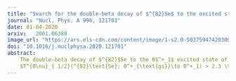 ```yaml
---
title: "Search for the double-beta decay of $^{82}Se$ to the excited states of $^{82}$Kr with NEMO-3"
journal: "Nucl. Phys. A 996, 121701"
date: 01-04-2020
arxiv:   2001.06388
image_url: "https://ars.els-cdn.com/content/image/1-s2.0-S0375947420300117-gr001.sml"
doi: "10.1016/j.nuclphysa.2020.121701"
abstract:
    The double-beta decay of $^{82}$Se to the 0$^+_1$ excited state of $^{82}$Kr has been studied with the NEMO-3 detector using 0.93 kg of enriched $^{82}$Se measured for 4.75 y, corresponding to an exposure of 4.42 kg y. A dedicated analysis to reconstruct the gamma-rays has been performed to search for events in the $2e2\gamma$ channel. No evidence of a $2\nu\beta\beta$ decay to the 0$^+_1$ state has been observed and a limit of $T^{2\nu}_{ 1/2}(^{82}\text{Se}; 0^+_{\text{gs}}\to 0^+_1) > 1.3 \times 10^{21}$ y at 90% CL has been set. Concerning the $0\nu\beta\beta$ decay to the 0$^+_1$ state, a limit for this decay has been obtained with 
    $T^{0\nu}_{ 1/2}(^{82}\text{Se}; 0^+_{\text{gs}}\to 0^+_1) > 2.3 \times 10^{22}$ y at 90% CL, independently from the $2\nu\beta\beta$ decay process. These results are obtained for the first time with a tracko-calo detector, reconstructing every particle in the final state.
---
```

